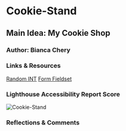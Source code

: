 # Cookie-Stand

## Main Idea: My Cookie Shop

### Author: Bianca Chery

### Links & Resources
[Random INT](https://developer.mozilla.org/en-US)
[Form Fieldset](https://developer.mozilla.org/en-US/docs/Web/HTML/Element/fieldset)

### Lighthouse Accessibility Report Score
![Cookie-Stand](https://github.com/BiancaChery/Cookie-Stand/assets/127991428/d55067cd-85f2-4707-af7e-5f3122483a1d)

### Reflections & Comments
